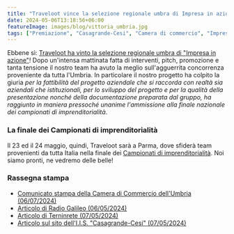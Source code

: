 ```yaml
---
title: "Traveloot vince la selezione regionale umbra di Impresa in azione"
date: 2024-05-06T13:18:56+06:00
featureImage: images/blog/vittoria_umbria.jpg
tags: ["Premiazione", "Casagrande-Cesi", "Camera di commercio", "Impresa in azione"]
---
```


Ebbene sì: <a href="https://www.umbria.camcom.it/la-camera/comunicati-stampa/impresa-in-azione-2024-vince-il-traveloot-ja-del-cesi-casagrande-di-terni">Traveloot ha vinto la selezione regionale umbra di "Impresa in azione"</a>! Dopo un'intensa mattinata fatta di interventi, pitch, promozione e tanta tensione il nostro team ha avuto la meglio sull'agguerrita concorrenza proveniente da tutta l'Umbria. In particolare il nostro progetto ha colpito la giuria <em>per la fattibilità del progetto aziendale che si raccorda con realtà sia aziendali che istituzionali, per lo sviluppo del progetto e per la qualità della presentazione nonché della documentazione preparata dal gruppo, ha raggiunto in maniera pressoché unanime l'ammissione alla finale nazionale dei campionati di imprenditorialità</em>.

### La finale dei Campionati di imprenditorialità

Il 23 ed il 24 maggio, quindi, Traveloot sarà a Parma, dove sfiderà team provenienti da tutta Italia nella finale dei <a href="https://www.campionatimprenditorialita.it/">Campionati di imprenditorialità</a>. Noi siamo pronti, ne vedremo delle belle!

### Rassegna stampa

  - [Comunicato stampa della Camera di Commercio dell'Umbria (06/07/2024)](https://www.umbria.camcom.it/la-camera/comunicati-stampa/impresa-in-azione-2024-vince-il-traveloot-ja-del-cesi-casagrande-di-terni)
  - [Articolo di Radio Galileo (06/05/2024)](https://www.radiogalileo.it/cronaca/2024/05/06/178905-mpresa-in-azione-2024-vince-il-team-traveloot-ja-del-cesi-casagrande-di-terni)
  - [Articolo di Terninrete (07/05/2024)](https://terninrete.it/notizie-di-terni-terni-listituto-cesi-casagrande-ha-vinto-il-premio-miglior-impresa-junior-achievement-dellumbria/)
  - [Articolo sul sito dell'I.I.S. "Casagrande-Cesi" (07/05/2024)](https://www.casagrandecesi.edu.it/pagine/traveloot-ja-del-cesi-casagrande-di-terni-primo-classificato-in-impresa-in-azione)